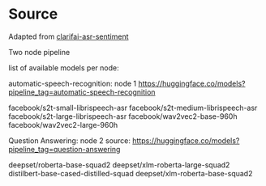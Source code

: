 # Source
Adapted from [clarifai-asr-sentiment](https://clarifai.com/clarifai/main/workflows/asr-sentiment)

Two node pipeline

list of available models per node:

automatic-speech-recognition: node 1
https://huggingface.co/models?pipeline_tag=automatic-speech-recognition

facebook/s2t-small-librispeech-asr
facebook/s2t-medium-librispeech-asr
facebook/s2t-large-librispeech-asr
facebook/wav2vec2-base-960h
facebook/wav2vec2-large-960h


Question Answering: node 2
source: https://huggingface.co/models?pipeline_tag=question-answering

deepset/roberta-base-squad2
deepset/xlm-roberta-large-squad2
distilbert-base-cased-distilled-squad
deepset/xlm-roberta-base-squad2